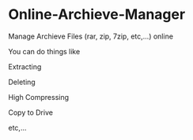 # Online-Archieve-Manager
Manage Archieve Files (rar, zip, 7zip, etc,...) online 

You can do things like 

Extracting

Deleting

High Compressing

Copy to Drive

etc,...
